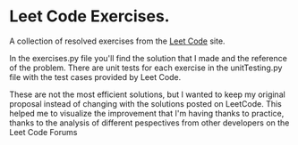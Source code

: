 # Leet Code Exercises.

A collection of resolved exercises from the [Leet Code](https://leetcode.com/) site. 

In the exercises.py file you'll find the solution that I made and the reference of the problem. There are unit tests for each exercise in the unitTesting.py file with the test cases provided by Leet Code.

These are not the most efficient solutions, but I wanted to keep my original proposal instead of changing with the solutions posted on LeetCode. This helped me to visualize the improvement that I'm having thanks to practice, thanks to the analysis of different pespectives from other developers on the Leet Code Forums 
